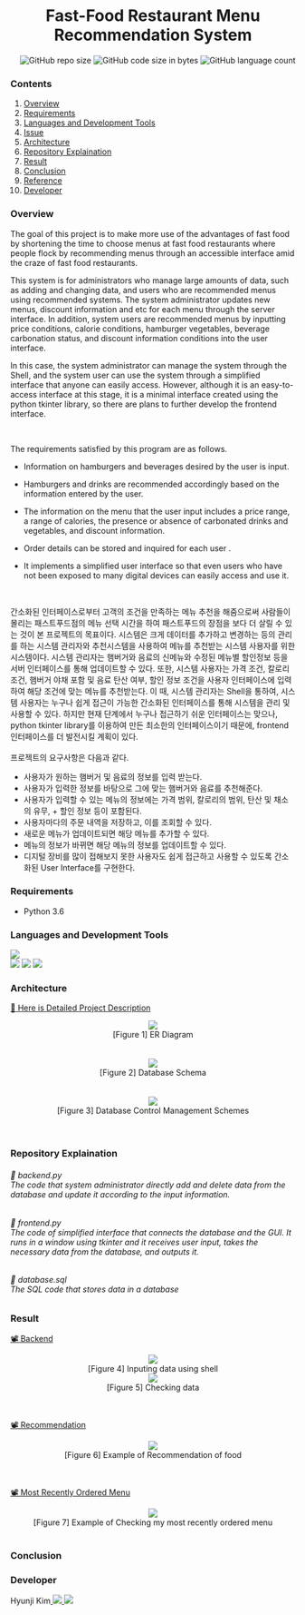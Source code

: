 # <div align=center> Fast-Food Restaurant Menu Recommendation System </div>

<div align=right> <img alt="GitHub repo size" src="https://img.shields.io/github/repo-size/HJK02130/Fast-Food-Restaurant-Menu-Recommendation-System?style=flat-square"> <img alt="GitHub code size in bytes" src="https://img.shields.io/github/languages/code-size/HJK02130/Fast-Food-Restaurant-Menu-Recommendation-System?style=flat-square"> <img alt="GitHub language count" src="https://img.shields.io/github/languages/count/HJK02130/Fast-Food-Restaurant-Menu-Recommendation-System?style=flat-square"> </div>


### Contents
1. [Overview](#overview)
2. [Requirements](#requirements)
3. [Languages and Development Tools](#languages-and-development-tools)
4. [Issue](#issue)
5. [Architecture](#architecture)
6. [Repository Explaination](#repository-explaination)
7. [Result](#result)
8. [Conclusion](#conclusion)
9. [Reference](#reference)
10. [Developer](#developer)


### Overview
The goal of this project is to make more use of the advantages of fast food by shortening the time to choose menus at fast food restaurants where people flock by recommending menus through an accessible interface amid the craze of fast food restaurants.

This system is for administrators who manage large amounts of data, such as adding and changing data, and users who are recommended menus using recommended systems. The system administrator updates new menus, discount information and etc for each menu through the server interface. In addition, system users are recommended menus by inputting price conditions, calorie conditions, hamburger vegetables, beverage carbonation status, and discount information conditions into the user interface.

In this case, the system administrator can manage the system through the Shell, and the system user can use the system through a simplified interface that anyone can easily access. However, although it is an easy-to-access interface at this stage, it is a minimal interface created using the python tkinter library, so there are plans to further develop the frontend interface.

<br/>


The requirements satisfied by this program are as follows.</br>
+ Information on hamburgers and beverages desired by the user is input.
+ Hamburgers and drinks are recommended accordingly based on the information entered by the user.
+ The information on the menu that the user input includes a price range, a range of calories, the presence or absence of carbonated drinks and vegetables, and discount information.
+ Order details can be stored and inquired for each user .
+ It implements a simplified user interface so that even users who have not been exposed to many digital devices can easily access and use it.
  
  </br>
  
간소화된 인터페이스로부터 고객의 조건을 만족하는 메뉴 추천을 해줌으로써 사람들이 몰리는 패스트푸드점의 메뉴 선택 시간을 하여 패스트푸드의 장점을 보다 더 살릴 수 있는 것이 본 프로젝트의 목표이다. 시스템은 크게 데이터를 추가하고 변경하는 등의 관리를 하는 시스템 관리자와 추천시스템을 사용하여 메뉴를 추천받는 시스템 사용자를 위한 시스템이다. 시스템 관리자는 햄버거와 음료의 신메뉴와 수정된 메뉴별 할인정보 등을 서버 인터페이스를 통해 업데이트할 수 있다. 또한, 시스템 사용자는 가격 조건, 칼로리 조건, 햄버거 야채 포함 및 음료 탄산 여부, 할인 정보 조건을 사용자 인터페이스에 입력하여 해당 조건에 맞는 메뉴를 추천받는다. 이 때, 시스템 관리자는 Shell을 통하여, 시스템 사용자는 누구나 쉽게 접근이 가능한 간소화된 인터페이스를 통해 시스템을 관리 및 사용할 수 있다. 하지만 현재 단계에서 누구나 접근하기 쉬운 인터페이스는 맞으나, python tkinter library를 이용하여 만든 최소한의 인터페이스이기 때문에, frontend 인터페이스를 더 발전시킬 계획이 있다.
<br/><br/>
프로젝트의 요구사항은 다음과 같다.<br/>

+ 사용자가 원하는 햄버거 및 음료의 정보를 입력 받는다.
+ 사용자가 입력한 정보를 바탕으로 그에 맞는 햄버거와 음료를 추천해준다.
+ 사용자가 입력할 수 있는 메뉴의 정보에는 가격 범위, 칼로리의 범위, 탄산 및 채소의 유무, + 할인 정보 등이 포함된다.
+ 사용자마다의 주문 내역을 저장하고, 이를 조회할 수 있다.
+ 새로운 메뉴가 업데이트되면 해당 메뉴를 추가할 수 있다.
+ 메뉴의 정보가 바뀌면 해당 메뉴의 정보를 업데이트할 수 있다.
+ 디지털 장비를 많이 접해보지 못한 사용자도 쉽게 접근하고 사용할 수 있도록 간소화된 User Interface를 구현한다.

### Requirements
+ Python 3.6

### Languages and Development Tools
<img src="https://img.shields.io/badge/MySQL-4479A1?style=flat-square&logo=MySQL&logoColor=white"/> <br/> <img src="https://img.shields.io/badge/Python-3766AB?style=flat-square&logo=Python&logoColor=white"/> <img src="https://img.shields.io/badge/Google Colab-F9AB00?style=flat-square&logo=GoogleColab&logoColor=white"/> <img src="https://img.shields.io/badge/Visual Studio Code-007ACC?style=flat-square&logo=VisualStudioCode&logoColor=white"/>

### Architecture
[📑 Here is Detailed Project Description]()
<div align=center>  <img src="./img/ERdiagram.png"> </div>
<div align=center> [Figure 1] ER Diagram </div> <br/><br/>
<div align=center>  <img src="./img/schema.png"> </div>
<div align=center> [Figure 2] Database Schema </div> <br/><br/>
<div align=center>  <img src="./img/architecture.png"> </div>
<div align=center>  [Figure 3] Database Control Management Schemes </div> <br/><br/>

### Repository Explaination
###### 📄 backend.py<br/> The code that system administrator directly add and delete data from the database and update it according to the input information.
###### 📄 frontend.py<br/> The code of simplified interface that connects the database and the GUI. It runs in a window using tkinter and it receives user input, takes the necessary data from the database, and outputs it.
###### 📄 database.sql<br/> The SQL code that stores data in a database


### Result
[📽 Backend](https://drive.google.com/file/d/1zV7LPVXZkRA5xymigADNiWRn3crpBPux/view?usp=share_link) <br/>
<div align=center>  <img src="./img/backend_ex1.png"> </div>
<div align=center> [Figure 4] Inputing data using shell </div>
<div align=center>  <img src="./img/backend_ex2.png"> </div>
<div align=center> [Figure 5] Checking data </div>
<br/><br/>

[📽 Recommendation](https://drive.google.com/file/d/17rVaYJsJNsFxVcLVaM-DugZRWrV_0N2l/view?usp=share_link) <br/>
<div align=center>  <img src="./img/recommendation_food.png"> </div>
<div align=center> [Figure 6] Example of Recommendation of food </div>
<br/><br/>

[📽 Most Recently Ordered Menu](https://drive.google.com/file/d/1sylJMnrQ7gq0fPwm_yITdvkZH_byZyUu/view?usp=share_link)<br/>
<div align=center>  <img src="./img/most_recently_ordered.png"> </div>
<div align=center> [Figure 7] Example of Checking my most recently ordered menu </div>
<br/>

### Conclusion



### Developer
Hyunji Kim<a href="mailto:hjk021@khu.ac.kr"> <img src ="https://img.shields.io/badge/Gmail-EA4335.svg?&style=flat-squar&logo=Gmail&logoColor=white"/> 
	<a href = "https://github.com/HJK02130"> <img src ="https://img.shields.io/badge/Github-181717.svg?&style=flat-squar&logo=Github&logoColor=white"/> </a>
